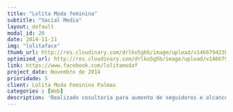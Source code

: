```yaml
---
title: "Lolita Moda feminina"
subtitle: "Social Media"
layout: default
modal_id: 20
date: 2014-11-11
img: "lolitaface"
thumb_url: http://res.cloudinary.com/drlko5ghb/image/upload/v1466794230/p5xdiq7emyfvd0zbhgnc.png
optimized_url: http://res.cloudinary.com/drlko5ghb/image/upload/v1466794233/pjjzeavwff4wnu2kr0lu.png
link: https://www.facebook.com/lolitamodaf
project_date: Novembro de 2014
prioridade: 5
client: Lolita Moda Feminina Palmas
categories : [Web]
description: 'Realizado cosultoria para aumento de seguidores e alcance de publicações no Facebook e no Instagram, foram realizadas diversas ações em cima das redes sociais onde resultou no aumento de, na época, menos de 1500 seguidores no Facebook e 73 seguidores no Instragram para, atualmente, ,mais de 46 mil e mais de 8 mil respectivamente'
---
```

